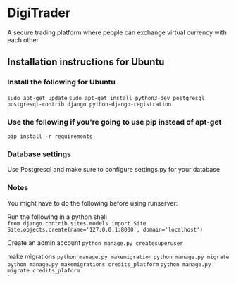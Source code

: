 # DigiTrader
A secure trading platform where people can exchange virtual currency with each other
## Installation instructions for Ubuntu

### Install the following for Ubuntu
`sudo apt-get update` `sudo apt-get install python3-dev postgresql postgresql-contrib django python-django-registration`

### Use the following if you're going to use pip instead of apt-get

`pip install -r requirements`

### Database settings
Use Postgresql and make sure to configure settings.py for your database

### Notes
You might have to do the following before using runserver:

Run the following in a python shell   
`from django.contrib.sites.models import Site   
 Site.objects.create(name='127.0.0.1:8000', domain='localhost')`
 
 Create an admin account
 `python manage.py createsuperuser`
 
 make migrations
 `python manage.py makemigration` `python manage.py migrate` `python manage.py makemigrations credits_platform` `python manage.py migrate credits_plaform`   
 `
